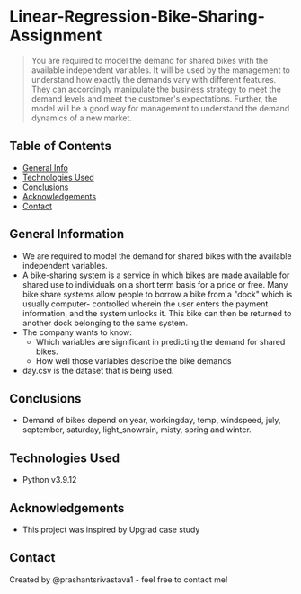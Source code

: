 # Linear-Regression-Bike-Sharing-Assignment
> You are required to model the demand for shared bikes with the available independent variables. It will be used by the management to understand how exactly the demands vary with different features. They can accordingly manipulate the business strategy to meet the demand levels and meet the customer's expectations. Further, the model will be a good way for management to understand the demand dynamics of a new market.


## Table of Contents
* [General Info](#general-information)
* [Technologies Used](#technologies-used)
* [Conclusions](#conclusions)
* [Acknowledgements](#acknowledgements)
* [Contact](#contact)

## General Information
- We are required to model the demand for shared bikes with the available independent variables.
- A bike-sharing system is a service in which bikes are made available for shared use to individuals on a short term basis for a price or free. Many bike share systems allow people to borrow a bike from a "dock" which is usually computer-     controlled wherein the user enters the payment information, and the system unlocks it. This bike can then be returned to another dock belonging to the same system.
- The company wants to know:
	- Which variables are significant in predicting the demand for shared bikes.
	- How well those variables describe the bike demands
- day.csv is the dataset that is being used.

## Conclusions
- Demand of bikes depend on year, workingday, temp, windspeed, july, september, saturday, light_snowrain, misty, spring and winter.


## Technologies Used
- Python v3.9.12

<!-- As the libraries versions keep on changing, it is recommended to mention the version of library used in this project -->

## Acknowledgements
- This project was inspired by Upgrad case study


## Contact
Created by @prashantsrivastava1 - feel free to contact me!